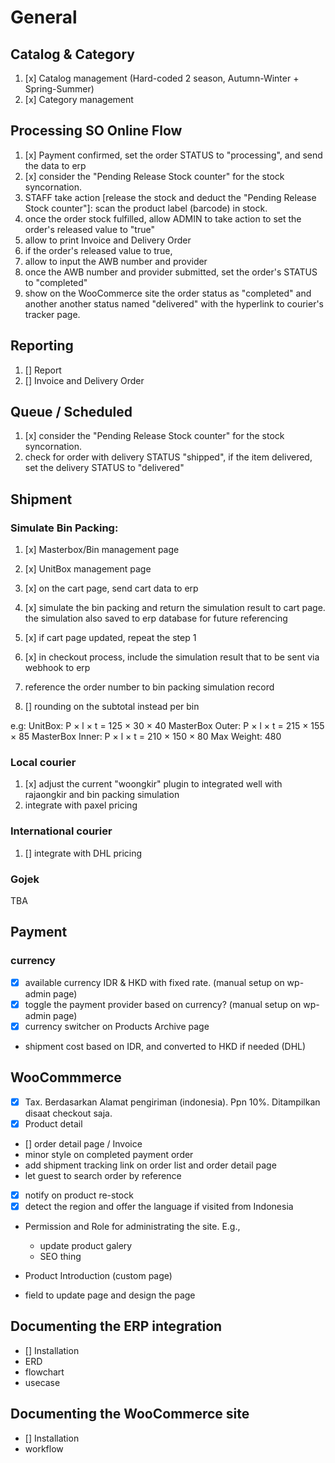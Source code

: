 # General

## Catalog & Category

1. [x] Catalog management (Hard-coded 2 season, Autumn-Winter + Spring-Summer)
1. [x] Category management

<!-- @TODAY -->
## Processing SO Online Flow

1. [x] Payment confirmed, set the order STATUS to "processing", and send the data to erp 
1. [x] consider the "Pending Release Stock counter" for the stock syncornation.
1. STAFF take action [release the stock and deduct the "Pending Release Stock counter"]: scan the product label (barcode) in stock.
1. once the order stock fulfilled, allow ADMIN to take action to set the order's released value to "true"
1. allow to print Invoice and Delivery Order
1. if the order's released value to true, 
1. allow to input the AWB number and provider
1. once the AWB number and provider submitted, set the order's STATUS to "completed"
1. show on the WooCommerce site the order status as "completed" and another another status named "delivered" with the hyperlink to courier's tracker page.

<!-- @TODAY -->
## Reporting

1. [] Report
1. [] Invoice and Delivery Order

## Queue / Scheduled

1. [x] consider the "Pending Release Stock counter" for the stock syncornation.
1. check for order with delivery STATUS "shipped", if the item delivered, set the delivery STATUS to "delivered"

## Shipment

### Simulate Bin Packing:

1. [x] Masterbox/Bin management page
1. [x] UnitBox management page

1. [x] on the cart page, send cart data to erp
1. [x] simulate the bin packing and return the simulation result to cart page. the simulation also saved to erp database for future referencing
1. [x] if cart page updated, repeat the step 1
1. [x] in checkout process, include the simulation result that to be sent via webhook to erp
1. reference the order number to bin packing simulation record

1. [] rounding on the subtotal instead per bin


e.g:
UnitBox: P × l × t = 125 × 30 × 40
MasterBox Outer: P × l × t = 215 × 155 × 85
MasterBox Inner: P × l × t = 210 × 150 × 80
Max Weight: 480


### Local courier

1. [x] adjust the current "woongkir" plugin to integrated well with rajaongkir and bin packing simulation
1. integrate with paxel pricing 

### International courier

1. [] integrate with DHL pricing 

### Gojek

TBA

## Payment

### currency

- [x] available currency IDR & HKD with fixed rate. (manual setup on wp-admin page)
- [x] toggle the payment provider based on currency? (manual setup on wp-admin page)
- [x] currency switcher on Products Archive page
-  shipment cost based on IDR, and converted to HKD if needed (DHL)

## WooCommmerce

- [x] Tax. Berdasarkan Alamat pengiriman (indonesia). Ppn 10%. Ditampilkan disaat checkout saja.
- [x] Product detail
- [] order detail page / Invoice
- minor style on completed payment order
- add shipment tracking link on order list and order detail page
- let guest to search order by reference
- [x] notify on product re-stock
- [x] detect the region and offer the language if visited from Indonesia
- Permission and Role for administrating the site. E.g.,
    - update product galery
    - SEO thing

- Product Introduction (custom page)
- field to update page and design the page


## Documenting the ERP integration

- [] Installation
- ERD
- flowchart
- usecase

## Documenting the WooCommerce site

- [] Installation
- workflow

